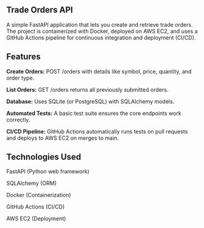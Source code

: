 ## Trade Orders API


A simple FastAPI application that lets you create and retrieve trade orders. The project is containerized with Docker, deployed on AWS EC2, and uses a GitHub Actions pipeline for continuous integration and deployment (CI/CD).

## Features
**Create Orders:** POST /orders with details like symbol, price, quantity, and order type.

**List Orders:** GET /orders returns all previously submitted orders.

**Database:** Uses SQLite (or PostgreSQL) with SQLAlchemy models.

**Automated Tests:** A basic test suite ensures the core endpoints work correctly.

**CI/CD Pipeline:** GitHub Actions automatically runs tests on pull requests and deploys to AWS EC2 on merges to main.


## Technologies Used
FastAPI (Python web framework)

SQLAlchemy (ORM)

Docker (Containerization)

GitHub Actions (CI/CD)

AWS EC2 (Deployment)
